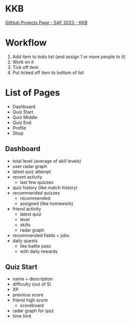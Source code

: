 # KKB

[GitHub Projects Page - SAF 2023 - KKB](https://github.com/users/10KSA01/projects/1/views/1)

# Workflow
1. Add item to todo list (and assign 1 or more people to it)
2. Work on it
3. Tick off item
4. Put ticked off item to bottom of list

# List of Pages
- Dashboard
- Quiz Start
- Quiz Middle
- Quiz End
- Profile
- Shop

## Dashboard
- total level (average of skill levels)
- user radar graph
- latest quiz attempt
- recent activity
  - last few quizzes
- quiz history (like match history)
- recommended quizzes
  - recommended
  - assigned (like homework)
- friend activity
  - latest quiz
  - level
  - skills
  - radar graph
- recommended fields + jobs
- daily quests
    - like battle pass
    - with daily rewards

## Quiz Start
- name + description
- difficulty (out of 5)
- XP
- previous score
- friend high score
  - scoreboard
- radar graph for quiz
- time limit